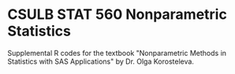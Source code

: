# CSULB STAT 560 Nonparametric Statistics

Supplemental R codes for the textbook "Nonparametric Methods in Statistics with SAS Applications" by Dr. Olga Korosteleva.

